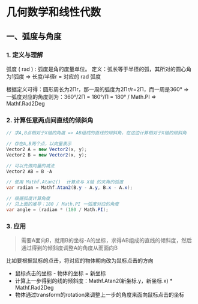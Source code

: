 # 几何数学和线性代数

## 一、弧度与角度

### 1. 定义与理解
弧度 ( rad ) : 弧度是角的度量单位。
定义：弧长等于半径的弧，其所对的圆心角为1弧度 => 长度/半径r = 对应的 rad 弧度

根据定义可得：圆形周长为2Πr，那一周的弧度为2Πr/r=2Π，而一周是360° => 一弧度对应的角度则为：360°/2Π = 180°/Π = 180° / Math.PI => Mathf.Rad2Deg

### 2. 计算任意两点间直线的倾斜角
```csharp
// 求A,B点相对于X轴的角度 => AB组成的直线的倾斜角，在这边计算相对于X轴的倾斜角

// 存在A,B两个点，以向量表示
Vector2 A = new Vector2(x, y);
Vector2 B = new Vector2(x, y);

// 可以先做向量的减法
Vector2 AB = B -A

// 使用 Mathf.Atan2()  计算点与 X轴 的夹角的弧度
var radian = Mathf.Atan2(B.y - A.y, B.x - A.x);

// 根据弧度计算角度
// 见上面的推导：180 / Math.PI 一弧度对应的角度
var angle = (radian * (180 / Math.PI);
```

### 3. 应用

> 需要A面向B，就用B的坐标-A的坐标，求得AB组成的直线的倾斜度，然后通过得到的倾斜度调整A的角度从而面向B

比如要根据鼠标的点击，将对应的物体朝向改为鼠标点击的方向
- 鼠标点击的坐标 - 物体的坐标 = 新坐标
- 计算上一步得到的线的倾斜度：Mathf.Atan2(新坐标.y，新坐标.x) * Mathf.Rad2Deg
- 物体通过transform的rotation来调整上一步的角度来面向鼠标点击的坐标
